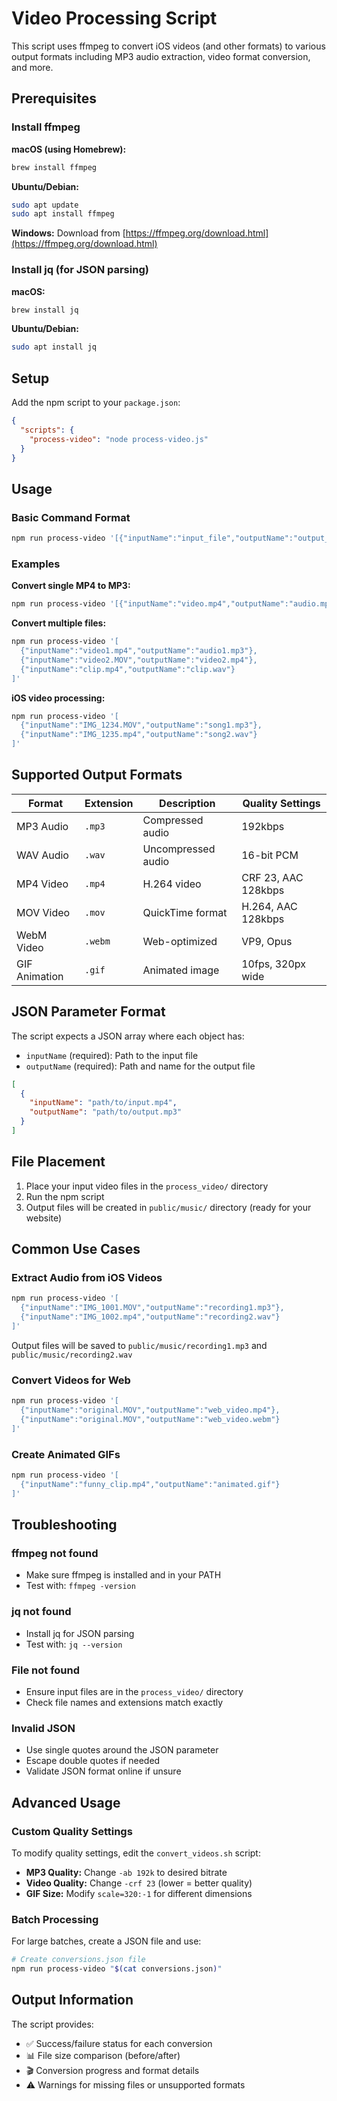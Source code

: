 # Video Processing Script

This script uses ffmpeg to convert iOS videos (and other formats) to various output formats including MP3 audio extraction, video format conversion, and more.

## Prerequisites

### Install ffmpeg

**macOS (using Homebrew):**
```bash
brew install ffmpeg
```

**Ubuntu/Debian:**
```bash
sudo apt update
sudo apt install ffmpeg
```

**Windows:**
Download from [https://ffmpeg.org/download.html](https://ffmpeg.org/download.html)

### Install jq (for JSON parsing)

**macOS:**
```bash
brew install jq
```

**Ubuntu/Debian:**
```bash
sudo apt install jq
```

## Setup

Add the npm script to your `package.json`:

```json
{
  "scripts": {
    "process-video": "node process-video.js"
  }
}
```

## Usage

### Basic Command Format

```bash
npm run process-video '[{"inputName":"input_file","outputName":"output_file"}]'
```

### Examples

**Convert single MP4 to MP3:**
```bash
npm run process-video '[{"inputName":"video.mp4","outputName":"audio.mp3"}]'
```

**Convert multiple files:**
```bash
npm run process-video '[
  {"inputName":"video1.mp4","outputName":"audio1.mp3"},
  {"inputName":"video2.MOV","outputName":"video2.mp4"},
  {"inputName":"clip.mp4","outputName":"clip.wav"}
]'
```

**iOS video processing:**
```bash
npm run process-video '[
  {"inputName":"IMG_1234.MOV","outputName":"song1.mp3"},
  {"inputName":"IMG_1235.mp4","outputName":"song2.wav"}
]'
```

## Supported Output Formats

| Format | Extension | Description | Quality Settings |
|--------|-----------|-------------|------------------|
| MP3 Audio | `.mp3` | Compressed audio | 192kbps |
| WAV Audio | `.wav` | Uncompressed audio | 16-bit PCM |
| MP4 Video | `.mp4` | H.264 video | CRF 23, AAC 128kbps |
| MOV Video | `.mov` | QuickTime format | H.264, AAC 128kbps |
| WebM Video | `.webm` | Web-optimized | VP9, Opus |
| GIF Animation | `.gif` | Animated image | 10fps, 320px wide |

## JSON Parameter Format

The script expects a JSON array where each object has:

- `inputName` (required): Path to the input file
- `outputName` (required): Path and name for the output file

```json
[
  {
    "inputName": "path/to/input.mp4",
    "outputName": "path/to/output.mp3"
  }
]
```

## File Placement

1. Place your input video files in the `process_video/` directory
2. Run the npm script
3. Output files will be created in `public/music/` directory (ready for your website)

## Common Use Cases

### Extract Audio from iOS Videos
```bash
npm run process-video '[
  {"inputName":"IMG_1001.MOV","outputName":"recording1.mp3"},
  {"inputName":"IMG_1002.mp4","outputName":"recording2.wav"}
]'
```

Output files will be saved to `public/music/recording1.mp3` and `public/music/recording2.wav`

### Convert Videos for Web
```bash
npm run process-video '[
  {"inputName":"original.MOV","outputName":"web_video.mp4"},
  {"inputName":"original.MOV","outputName":"web_video.webm"}
]'
```

### Create Animated GIFs
```bash
npm run process-video '[
  {"inputName":"funny_clip.mp4","outputName":"animated.gif"}
]'
```

## Troubleshooting

### ffmpeg not found
- Make sure ffmpeg is installed and in your PATH
- Test with: `ffmpeg -version`

### jq not found
- Install jq for JSON parsing
- Test with: `jq --version`

### File not found
- Ensure input files are in the `process_video/` directory
- Check file names and extensions match exactly

### Invalid JSON
- Use single quotes around the JSON parameter
- Escape double quotes if needed
- Validate JSON format online if unsure

## Advanced Usage

### Custom Quality Settings

To modify quality settings, edit the `convert_videos.sh` script:

- **MP3 Quality:** Change `-ab 192k` to desired bitrate
- **Video Quality:** Change `-crf 23` (lower = better quality)
- **GIF Size:** Modify `scale=320:-1` for different dimensions

### Batch Processing

For large batches, create a JSON file and use:

```bash
# Create conversions.json file
npm run process-video "$(cat conversions.json)"
```

## Output Information

The script provides:
- ✅ Success/failure status for each conversion
- 📊 File size comparison (before/after)
- 🎬 Conversion progress and format details
- ⚠️ Warnings for missing files or unsupported formats
